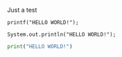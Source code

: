 Just a test

``` Savio
printf("HELLO WORLD!");
```

``` Nersc
System.out.println("HELLO WORLD!");
```

``` python
print("HELLO WORLD!")
```
